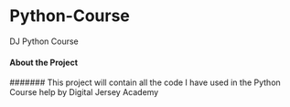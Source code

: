 # Python-Course
DJ Python Course

#### About the Project

####### This project will contain all the code I have used in the Python Course help by Digital Jersey Academy
